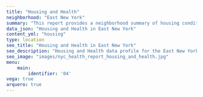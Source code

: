 ```yaml
---
title: "Housing and Health"
neighborhood: "East New York"
summary: "This report provides a neighborhood summary of housing conditions and related health outcomes. It also describes population characteristics that can increase vulnerability to housing hazards."
data_json: "Housing and Health in East New York"
content_yml: "housing"
type: location
seo_title: "Housing and Health in East New York"
seo_description: "Housing and Health data profile for the East New York neighborhood of NYC."
seo_image: "images/nyc_health_report_housing_and_health.jpg"
menu:
    main:
        identifier: '04'
vega: true
arquero: true
---
```

